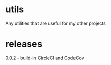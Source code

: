 # utils
Any utilities that are useful for my other projects

# releases
0.0.2 - build-in CircleCI and CodeCov